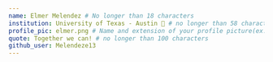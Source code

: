 ```yaml
---
name: Elmer Melendez # No longer than 18 characters
institution: University of Texas - Austin 🚩 # no longer than 58 characters
profile_pic: elmer.png # Name and extension of your profile picture(ex. mona.png)
quote: Together we can! # no longer than 100 characters
github_user: Melendeze13
---
```


